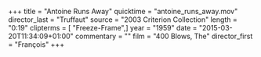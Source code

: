 +++
title = "Antoine Runs Away"
quicktime = "antoine_runs_away.mov"
director_last = "Truffaut"
source = "2003 Criterion Collection"
length = "0:19"
clipterms = [ "Freeze-Frame",]
year = "1959"
date = "2015-03-20T11:34:09+01:00"
commentary = ""
film = "400 Blows, The"
director_first = "François"
+++
